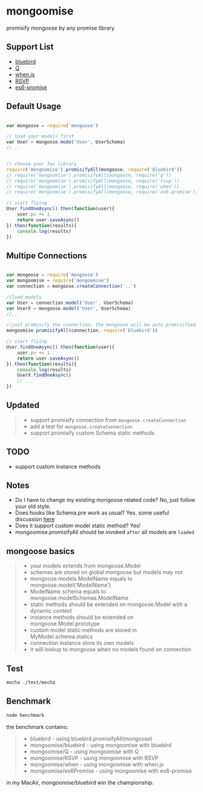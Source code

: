# mongoomise

promisify mongoose by any promise library

## Support List

* [bluebird](https://github.com/petkaantonov/bluebird)
* [Q](https://github.com/kriskowal/q)
* [when.js](https://github.com/cujojs/when)
* [RSVP](https://github.com/tildeio/rsvp.js)
* [es6-promise](https://github.com/jakearchibald/es6-promise)

## Default Usage

```javascript

var mongoose = require('mongoose')

// load your models first
var User = mongoose.mode('User', UserSchema)
//...


// choose your fav library
require('mongoomise').promisifyAll(mongoose, require('bluebird'))
// require('mongoomise').promisifyAll(mongoose, require('q'))
// require('mongoomise').promisifyAll(mongoose, require('rsvp'))
// require('mongoomise').promisifyAll(mongoose, require('when'))
// require('mongoomise').promisifyAll(mongoose, require('es6-promise'))

// start flying
User.findOneAsync().then(function(user){
	user.pv += 1
	return user.saveAsync()
}).then(function(results){
	console.log(results)
})

 ```
 
## Multipe Connections

```javascript

var mongoose = require('mongoose')
var mongoomise = require('mongoomise')
var connection = mongoose.createConnection('..')

//load models
var User = connection.model('User', UserSchema)
var UserX = mongoose.model('User', UserSchema)
//...

//just promisify the connection, the mongoose will be auto promisified
mongoomise.promisifyAll(connection, require('bluebird'))

// start flying
User.findOneAsync().then(function(user){
	user.pv += 1
	return user.saveAsync()
}).then(function(results){
	console.log(results)
	UserX.findOneAsync()
	// ...
})

```

## Updated

> * support promisify connection from `mongoose.createConnection`
> * add a test for `mongoose.createConnection`
> * support promisify custom Schema static methods

## TODO

* support custom instance methods
 
## Notes

* Do I have to change my existing  mongoose related code? No, just follow your old style.
* Does hooks like Schema.pre work as usual? Yes. some useful discussion [here](https://github.com/yamadapc/mongoose-bluebird-utils/issues/1)
* Does it support custom model static method? Yes!
* mongoomise.promisifyAll should be invoked `after` all models are `loaded`

## mongoose basics

> * your models extends from mongoose.Model
> * schemas are stored on global mongoose but models may not
> * mongoose.models.ModelName equals to mongoose.model('ModelName')
> * ModelName.schema equals to mongoose.modelSchemas.ModelName
> * static methods should be extended on mongoose.Model with a dynamic context
> * instance methods should be extended on mongoose.Model.prototype
> * custom model static methods are stored in MyModel.schema.statics 
> * connection instance store its own models 
> * it will lookup to mongoose when no models found on connection

## Test

```bash
mocha ./test/mocha
```

## Benchmark

```bash
node benchmark
```
the benchmark contains:

> * bluebird - using bluebird.promisifyAll(mongoose)
> * mongoomise/bluebird - using mongoomise with bluebird
> * mongoomise/Q - using mongoomise with Q
> * mongoomise/RSVP - using mongoomise with RSVP
> * mongoomise/when - using mongoomise with when.js
> * mongoomise/es6Promise - using mongoomise with es6-promise

in my MacAir, mongoomise/bluebird win the championship.



